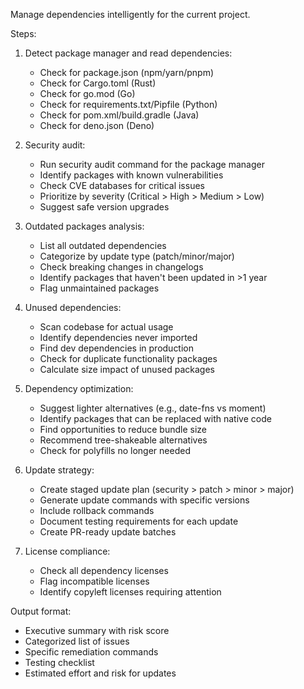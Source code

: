 Manage dependencies intelligently for the current project.

Steps:
1. Detect package manager and read dependencies:
   - Check for package.json (npm/yarn/pnpm)
   - Check for Cargo.toml (Rust)
   - Check for go.mod (Go)
   - Check for requirements.txt/Pipfile (Python)
   - Check for pom.xml/build.gradle (Java)
   - Check for deno.json (Deno)

2. Security audit:
   - Run security audit command for the package manager
   - Identify packages with known vulnerabilities
   - Check CVE databases for critical issues
   - Prioritize by severity (Critical > High > Medium > Low)
   - Suggest safe version upgrades

3. Outdated packages analysis:
   - List all outdated dependencies
   - Categorize by update type (patch/minor/major)
   - Check breaking changes in changelogs
   - Identify packages that haven't been updated in >1 year
   - Flag unmaintained packages

4. Unused dependencies:
   - Scan codebase for actual usage
   - Identify dependencies never imported
   - Find dev dependencies in production
   - Check for duplicate functionality packages
   - Calculate size impact of unused packages

5. Dependency optimization:
   - Suggest lighter alternatives (e.g., date-fns vs moment)
   - Identify packages that can be replaced with native code
   - Find opportunities to reduce bundle size
   - Recommend tree-shakeable alternatives
   - Check for polyfills no longer needed

6. Update strategy:
   - Create staged update plan (security > patch > minor > major)
   - Generate update commands with specific versions
   - Include rollback commands
   - Document testing requirements for each update
   - Create PR-ready update batches

7. License compliance:
   - Check all dependency licenses
   - Flag incompatible licenses
   - Identify copyleft licenses requiring attention

Output format:
- Executive summary with risk score
- Categorized list of issues
- Specific remediation commands
- Testing checklist
- Estimated effort and risk for updates